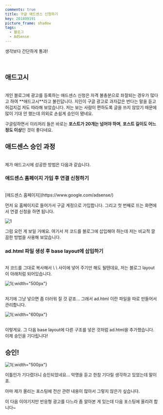 ```yaml
---
comments: true
title: 구글 애드센스 신청하기
key: 201809191
picture_frame: shadow
tags:
  - 블로그
  - AdSense
---
```


생각보다 간단하게 통과!

<!--more-->

<br>

## 애드고시
<br>
개인 블로그에 광고를 등록하는 애드센스 신청은 자격 불충분으로 좌절되는 경우가 많다고 하여 **애드고시**라고 불린답니다.
지인이 구글 광고로 과자값은 번다는 말을 듣고 허겁지겁 저도 따라해 보았습니다. 저는 보는 사람이 편하도록 글을 쓰지 않았기 때문에 많이 기대 안 했는데 의외로 손쉽게 승인이 됐네요.

구글링하면서 이리저리 들은 바로는 **포스트가 20개는 넘어야 하며**, **포스트 길이도 어느 정도 이상**인 것이 좋다네요.


## 애드센스 승인 과정
<br>
제가 애드고시에 성공한 방법은 다음과 같습니다.

### 애드센스 홈페이지 가입 후 연결 신청하기
<br>
[애드센스 홈페이지](https://www.google.com/adsense/)

먼저 요 홈페이지로 들어가서 구글 계정으로 가입합니다. 그리고 첫 번째로 뜨는 화면에서 연결 신청을 하면 됩니다.

![1](https://raw.githubusercontent.com/q0115643/my_blog/master/assets/images/get-adsense/1.png)

그럼 요런 게 보일 거예요. 여기서 저 코드를 블로그에 삽입해야 하는데 저는 비교적 깔끔한 방법을 사용해 보았습니다.

### ad.html 파일 생성 후 base layout에 삽입하기
<br>
저 코드를 그대로 복사해서 \<head\> \</head\> 사이에 넣어 주기만 해도 될텐데요, 저는 블로그 layout이 아래처럼 되어있습니다.
<br>

![1](https://raw.githubusercontent.com/q0115643/my_blog/master/assets/images/get-adsense/2.png){:width="500px"}

<br>
저기에 그냥 넣으면 좀 더러워 질 것 같죠... 그래서 ad.html 이란 파일을 따로 만들어서 관리합니다.
<br>

![1](https://raw.githubusercontent.com/q0115643/my_blog/master/assets/images/get-adsense/3.png){:width="600px"}

<br>
이렇게요. 그 다음 base layout에 다른 구조를 넣은 것처럼 ad.html을 추가했습니다. 이제 승인을 기다립니다!

## 승인!

![1](https://raw.githubusercontent.com/q0115643/my_blog/master/assets/images/get-adsense/4.png){:width="500px"}

이틀인가 기다렸더니 승인되었네요... 악명을 듣고 한참 기다릴 생각하고 있었는데 말이죠.

아마 제가 올리는 포스팅에 전산 관련 내용이 많아서 그렇지 않은가 싶습니다.

이 다음 이야기지만 반응형 광고를 다느라 좀 알아본 게 있는데 다음 포스팅에 올리려 합니다~
